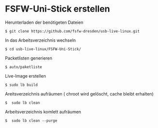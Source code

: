 # FSFW-Uni-Stick erstellen

Herunterladen der benötigeten Dateien

  ` $ git clone https://github.com/fsfw-dresden/usb-live-linux.git `

In das Arbeitsverzeichnis wechseln

  ` $ cd usb-live-linux/FSFW-Uni-Stick/ `

Packetlisten generieren

  ` $ auto/paketliste `

Live-Image erstellen

  ` $ sudo lb build `

Areitsverzeichnis aufräumen ( chroot wird gelöscht, cache bleibt erhalten)

  ` $  sudo lb clean `

Arbeitsverzeichnis komlett aufräumen

  ` $  sudo lb clean --purge `

